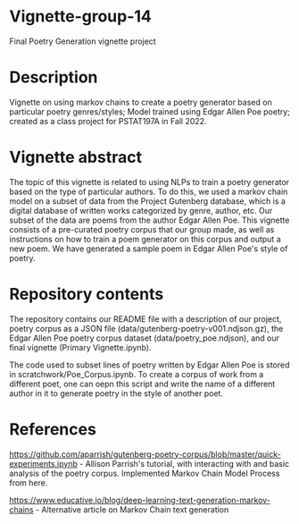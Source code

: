 # Vignette-group-14

Final Poetry Generation vignette project

# Description

Vignette on using markov chains to create a poetry generator based on particular poetry genres/styles; Model trained using Edgar Allen Poe poetry; created as a class project for PSTAT197A in Fall 2022.

# Vignette abstract

The topic of this vignette is related to using NLPs to train a poetry generator based on the type of particular authors. To do this, we used a markov chain model on a subset of data from the Project Gutenberg database, which is a digital database of written works categorized by genre, author, etc. Our subset of the data are poems from the author Edgar Allen Poe. This vignette consists of a pre-curated poetry corpus that our group made, as well as instructions on how to train a poem generator on this corpus and output a new poem. We have generated a sample poem in Edgar Allen Poe's style of poetry. 

# Repository contents

The repository contains our README file with a description of our project, poetry corpus as a JSON file (data/gutenberg-poetry-v001.ndjson.gz), the Edgar Allen Poe poetry corpus dataset (data/poetry_poe.ndjson), and our final vignette (Primary Vignette.ipynb).

The code used to subset lines of poetry written by Edgar Allen Poe is stored in scratchwork/Poe_Corpus.ipynb. To create a corpus of work from a different poet, one can oepn this script and write the name of a different author in it to generate poetry in the style of another poet.

# References

<https://github.com/aparrish/gutenberg-poetry-corpus/blob/master/quick-experiments.ipynb> - Allison Parrish's tutorial, with interacting with and basic analysis of the poetry corpus. Implemented Markov Chain Model Process from here.

<https://www.educative.io/blog/deep-learning-text-generation-markov-chains> - Alternative article on Markov Chain text generation
